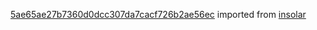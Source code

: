 [5ae65ae27b7360d0dcc307da7cacf726b2ae56ec](https://github.com/insolar/insolar/commit/5ae65ae27b7360d0dcc307da7cacf726b2ae56ec) imported from [insolar](https://github.com/insolar/insolar)
